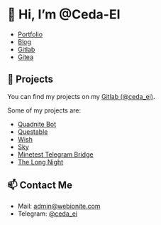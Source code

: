 # 👋 Hi, I’m @Ceda-EI

- [Portfolio](https://webionite.com/)
- [Blog](https://cedaei.com/)
- [Gitlab](https://gitlab.com/ceda_ei)
- [Gitea](https://git.webionite.com/)

## 🧰 Projects

You can find my projects on my [Gitlab (@ceda_ei)](https://gitlab.com/ceda_ei).

Some of my projects are:

- [Quadnite Bot](https://gitlab.com/ceda_ei/Quadnite-Bot/)
- [Questable](https://gitlab.com/questable/)
- [Wish](https://gitlab.com/ceda_ei/wish)
- [Sky](https://gitlab.com/ceda_ei/sky)
- [Minetest Telegram Bridge](https://git.webionite.com/ceda_ei/minetest-telegram-bridge)
- [The Long Night](https://gitlab.com/ceda_ei/the-long-night)

## 📫 Contact Me

- Mail: [admin@webionite.com](mailto:admin@webionite.com)
- Telegram: [@ceda_ei](https://t.me/ceda_ei)
